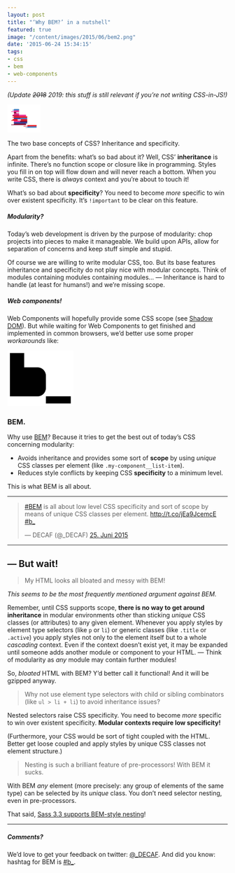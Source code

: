 ```yaml
---
layout: post
title: "‘Why BEM?’ in a nutshell"
featured: true
image: "/content/images/2015/06/bem2.png"
date: '2015-06-24 15:34:15'
tags:
- css
- bem
- web-components
---
```


_(Update ~~2018~~ 2019: this stuff is still relevant if you’re not writing CSS-in-JS!)_

<img style="width: 15%; outline: none;" src="/content/images/2015/06/bem2.png" alt="BEM">

The two base concepts of CSS? Inheritance and specificity.

Apart from the benefits: what’s so bad about it? Well, CSS’ __inheritance__ is infinite. There’s no function scope or closure like in programming. Styles you fill in on top will flow down and will never reach a bottom. When you write CSS, there is _always_ context and you’re about to touch it!

What’s so bad about __specificity__? You need to become _more_ specific to win over existent specificity. It’s `!important` to be clear on this feature.

##### Modularity?

Today’s web development is driven by the purpose of modularity: chop projects into pieces to make it manageable. We build upon APIs, allow for separation of concerns and keep stuff simple and stupid.

Of course we are willing to write modular CSS, too. But its base features inheritance and specificity do not play nice with modular concepts. Think of modules containing modules containing modules… — Inheritance is hard to handle (at least for humans!) and we’re missing scope.

##### Web components!

Web Components will hopefully provide some CSS scope (see [Shadow DOM](http://webcomponents.org/articles/introduction-to-shadow-dom/)). But while waiting for Web Components to get finished and implemented in common browsers, we’d better use some proper _workarounds_ like:

<img style="width: 30%; outline: none;" src="/content/images/2015/06/bem.png" alt="BEM">

### BEM.

Why use [BEM](https://bem.info)? Because it tries to get the best out of today’s CSS concerning modularity:

+ Avoids inheritance and provides some sort of __scope__ by using _unique_ CSS classes per element (like `.my-component__list-item`).
+ Reduces style conflicts by keeping CSS __specificity__ to a minimum level.

This is what BEM is all about.

---

<blockquote class="twitter-tweet" data-cards="hidden" lang="de"><p lang="en" dir="ltr"><a href="https://twitter.com/hashtag/BEM?src=hash">#BEM</a> is all about low level CSS specificity and sort of scope by means of unique CSS classes per element.&#10;&#10;<a href="http://t.co/jEa9JcemcE">http://t.co/jEa9JcemcE</a> <a href="https://twitter.com/hashtag/b_?src=hash">#b_</a></p>&mdash; DECAF (@_DECAF) <a href="https://twitter.com/_DECAF/status/614154928878186497">25. Juni 2015</a></blockquote>
<script async src="//platform.twitter.com/widgets.js" charset="utf-8"></script>

---

## — But wait!

> My HTML looks all bloated and messy with BEM!

_This seems to be the most frequently mentioned argument against BEM._

Remember, until CSS supports scope, __there is no way to get around inheritance__ in modular environments other than sticking _unique_ CSS classes (or attributes) to any given element. Whenever you apply styles by element type selectors (like `p` or `li`) or generic classes (like `.title` or `.active`) you apply styles not only to the element itself but to a whole _cascading_ context. Even if the context doesn’t exist yet, it may be expanded until someone adds another module or component to your HTML.
— Think of modularity as _any_ module may contain further modules!

So, _bloated_ HTML with BEM? Y’d better call it functional!
And it will be gzipped anyway.

> Why not use element type selectors with child or sibling combinators (like `ul > li + li`) to avoid inheritance issues?

Nested selectors raise CSS specificity. You need to become _more_ specific to win over existent specificity. __Modular contexts require low specificity!__

(Furthermore, your CSS would be sort of tight coupled with the HTML. Better get loose coupled and apply styles by unique CSS classes not element structure.)

> Nesting is such a brilliant feature of pre-processors! With BEM it sucks.

With BEM _any_ element (more precisely: any group of elements of the same type) can be selected by its _unique_ class. You don’t need selector nesting, even in pre-processors.

That said, [Sass 3.3 supports BEM-style nesting](http://mikefowler.me/2013/10/17/support-for-bem-modules-sass-3.3/)!

---

##### Comments?

We’d love to get your feedback on twitter: [@_DECAF](https://twitter.com/_DECAF).
And did you know: hashtag for BEM is [#b\_](https://twitter.com/search?q=%23b_).
